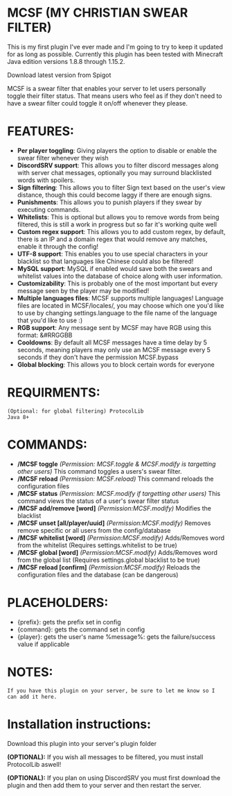 # MCSF (MY CHRISTIAN SWEAR FILTER)

This is my first plugin I've ever made and I'm going to try to keep it updated for as long as possible. Currently this plugin has been tested with Minecraft Java edition versions 1.8.8 through 1.15.2.

Download latest version from Spigot

MCSF is a swear filter that enables your server to let users personally toggle their filter status. That means users who feel as if they don't need to have a swear filter could toggle it on/off whenever they please.
# FEATURES:
* **Per player toggling**: Giving players the option to disable or enable the swear filter whenever they wish
* **DiscordSRV support**: This allows you to filter discord messages along with server chat messages, optionally you may surround blacklisted words with spoilers.
* **Sign filtering**: This allows you to filter Sign text based on the user's view distance, though this could become laggy if there are enough signs.
* **Punishments**: This allows you to punish players if they swear by executing commands.
* **Whitelists**: This is optional but allows you to remove words from being filtered, this is still a work in progress but so far it's working quite well
* **Custom regex support**: This allows you to add custom regex, by default, there is an IP and a domain regex that would remove any matches, enable it through the config!
* **UTF-8 support**: This enables you to use special characters in your blacklist so that languages like Chinese could also be filtered!
* **MySQL support**: MySQL if enabled would save both the swears and whitelist values into the database of choice along with user information.
* **Customizability**: This is probably one of the most important but every message seen by the player may be modified!
* **Multiple languages files**: MCSF supports multiple languages! Language files are located in MCSF/locales/, you may choose which one you'd like to use by changing settings.language to the file name of the language that you'd like to use :)
* **RGB support**: Any message sent by MCSF may have RGB using this format: &#RRGGBB
* **Cooldowns**: By default all MCSF messages have a time delay by 5 seconds, meaning players may only use an MCSF message every 5 seconds if they don't have the permission MCSF.bypass
* **Global blocking**: This allows you to block certain words for everyone

# REQUIRMENTS:

    (Optional: for global filtering) ProtocolLib
    Java 8+

# COMMANDS:

* **/MCSF toggle** *(Permission: MCSF.toggle & MCSF.modify is targetting other users)* This command toggles a users's swear filter.
* **/MCSF reload** *(Permission: MCSF.reload)* This command reloads the configuration files
* **/MCSF status** *(Permission: MCSF.modify if targetting other users)* This command views the status of a user's swear filter status
* **/MCSF add/remove [word]** *(Permission:MCSF.modify)* Modifies the blacklist
* **/MCSF unset [all/player/uuid]** *(Permission:MCSF.modify)* Removes remove specific or all users from the config/database
* **/MCSF whitelist [word]** *(Permission:MCSF.modify)* Adds/Removes word from the whitelist (Requires settings.whitelist to be true)
* **/MCSF global [word]** *(Permission:MCSF.modify)* Adds/Removes word from the global list (Requires settings.global blacklist to be true)
* **/MCSF reload [confirm]** *(Permission:MCSF.modify)* Reloads the configuration files and the database (can be dangerous)
# PLACEHOLDERS:

* {prefix}: gets the prefix set in config
* {command}: gets the command set in config
* {player}: gets the user's name %message%: gets the failure/success value if applicable
# NOTES:

    If you have this plugin on your server, be sure to let me know so I can add it here.

# Installation instructions:

Download this plugin into your server's plugin folder

**(OPTIONAL):** If you wish all messages to be filtered, you must install ProtocolLib aswell!

**(OPTIONAL):** If you plan on using DiscordSRV you must first download the plugin and then add them to your server and then restart the server.
